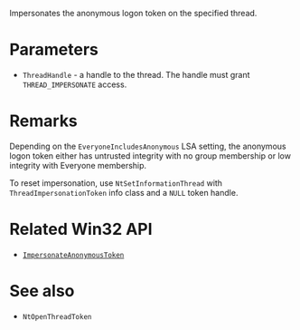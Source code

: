 Impersonates the anonymous logon token on the specified thread.

# Parameters
 - `ThreadHandle` - a handle to the thread. The handle must grant `THREAD_IMPERSONATE` access.

# Remarks
Depending on the `EveryoneIncludesAnonymous` LSA setting, the anonymous logon token either has untrusted integrity with no group membership or low integrity with Everyone membership.

To reset impersonation, use `NtSetInformationThread` with `ThreadImpersonationToken` info class and a `NULL` token handle.

# Related Win32 API
 - [`ImpersonateAnonymousToken`](https://learn.microsoft.com/en-us/windows/win32/api/securitybaseapi/nf-securitybaseapi-impersonateanonymoustoken)

# See also
 - `NtOpenThreadToken`
